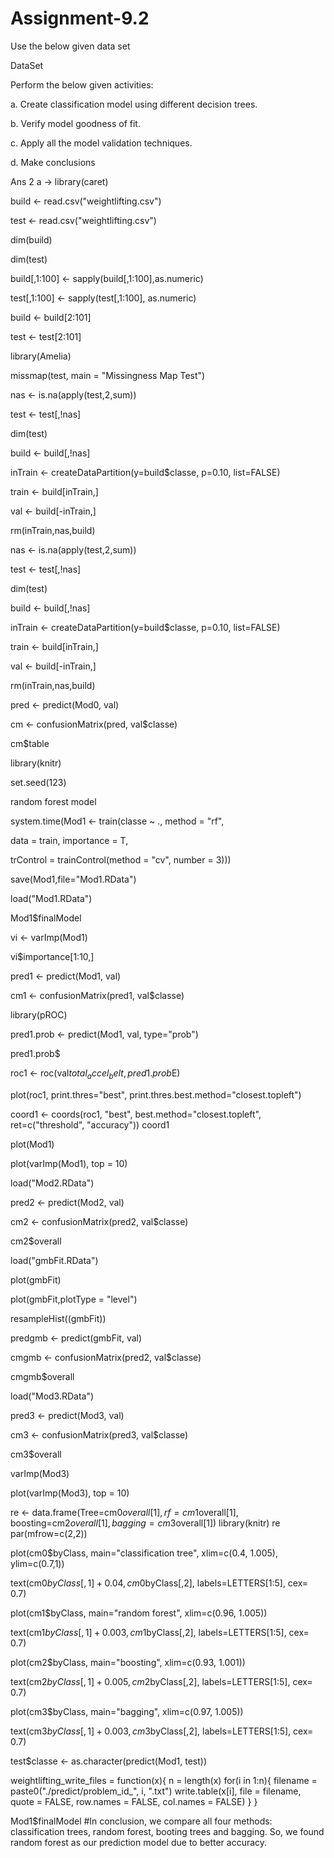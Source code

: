 # Assignment-9.2

Use the below given data set

DataSet

Perform the below given activities:

a. Create classification model using different decision trees.

b. Verify model goodness of fit.

c. Apply all the model validation techniques.

d. Make conclusions

Ans 2 a -> library(caret)

build <- read.csv("weightlifting.csv")

test <- read.csv("weightlifting.csv")

dim(build)

dim(test)

build[,1:100] <- sapply(build[,1:100],as.numeric)

test[,1:100] <- sapply(test[,1:100], as.numeric)

build <- build[2:101]

test <- test[2:101]

library(Amelia)

missmap(test, main = "Missingness Map Test")

nas <- is.na(apply(test,2,sum))

test <- test[,!nas]

dim(test)

build <- build[,!nas]

inTrain <- createDataPartition(y=build$classe, p=0.10, list=FALSE)

train <- build[inTrain,]

val <- build[-inTrain,]

rm(inTrain,nas,build)

nas <- is.na(apply(test,2,sum))

test <- test[,!nas]

dim(test)

build <- build[,!nas]

inTrain <- createDataPartition(y=build$classe, p=0.10, list=FALSE)

train <- build[inTrain,]

val <- build[-inTrain,]

rm(inTrain,nas,build)

pred <- predict(Mod0, val)

cm <- confusionMatrix(pred, val$classe)

cm$table

library(knitr)

set.seed(123)

random forest model

system.time(Mod1 <- train(classe ~ ., method = "rf",

data = train, importance = T,

trControl = trainControl(method = "cv", number = 3)))

save(Mod1,file="Mod1.RData")

load("Mod1.RData")

Mod1$finalModel

vi <- varImp(Mod1)

vi$importance[1:10,]

pred1 <- predict(Mod1, val)

cm1 <- confusionMatrix(pred1, val$classe)

library(pROC)

pred1.prob <- predict(Mod1, val, type="prob")

pred1.prob$

roc1 <- roc(val$total_accel_belt, pred1.prob$E)

plot(roc1, print.thres="best", print.thres.best.method="closest.topleft")

coord1 <- coords(roc1, "best", best.method="closest.topleft", ret=c("threshold", "accuracy")) coord1

plot(Mod1)

plot(varImp(Mod1), top = 10)

load("Mod2.RData")

pred2 <- predict(Mod2, val)

cm2 <- confusionMatrix(pred2, val$classe)

cm2$overall

load("gmbFit.RData")

plot(gmbFit)

plot(gmbFit,plotType = "level")

resampleHist((gmbFit))

predgmb <- predict(gmbFit, val)

cmgmb <- confusionMatrix(pred2, val$classe)

cmgmb$overall

load("Mod3.RData")

pred3 <- predict(Mod3, val)

cm3 <- confusionMatrix(pred3, val$classe)

cm3$overall

varImp(Mod3)

plot(varImp(Mod3), top = 10)

re <- data.frame(Tree=cm0$overall[1], rf=cm1$overall[1], boosting=cm2$overall[1], bagging=cm3$overall[1]) library(knitr) re par(mfrow=c(2,2))

plot(cm0$byClass, main="classification tree", xlim=c(0.4, 1.005), ylim=c(0.7,1))

text(cm0$byClass[,1]+0.04, cm0$byClass[,2], labels=LETTERS[1:5], cex= 0.7)

plot(cm1$byClass, main="random forest", xlim=c(0.96, 1.005))

text(cm1$byClass[,1]+0.003, cm1$byClass[,2], labels=LETTERS[1:5], cex= 0.7)

plot(cm2$byClass, main="boosting", xlim=c(0.93, 1.001))

text(cm2$byClass[,1]+0.005, cm2$byClass[,2], labels=LETTERS[1:5], cex= 0.7)

plot(cm3$byClass, main="bagging", xlim=c(0.97, 1.005))

text(cm3$byClass[,1]+0.003, cm3$byClass[,2], labels=LETTERS[1:5], cex= 0.7)

test$classe <- as.character(predict(Mod1, test))

weightlifting_write_files = function(x){ n = length(x) for(i in 1:n){ filename = paste0("./predict/problem_id_", i, ".txt") write.table(x[i], file = filename, quote = FALSE, row.names = FALSE, col.names = FALSE) } }

Mod1$finalModel #In conclusion, we compare all four methods: classification trees, random forest, booting trees and bagging. So, we found random forest as our prediction model due to better accuracy.
